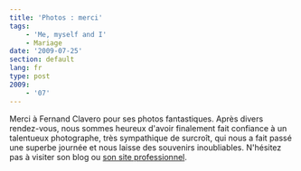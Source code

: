 ```yaml
---
title: 'Photos : merci'
tags:
    - 'Me, myself and I'
    - Mariage
date: '2009-07-25'
section: default
lang: fr
type: post
2009:
    - '07'
---
```


Merci à Fernand Clavero pour ses photos fantastiques. Après divers rendez-vous, nous sommes heureux d'avoir finalement fait confiance à un talentueux photographe, très sympathique de surcroît, qui nous a fait passé une superbe journée et nous laisse des souvenirs inoubliables. N'hésitez pas à visiter son blog ou [son site professionnel](http://www.fernandclavero-photographe.fr/).